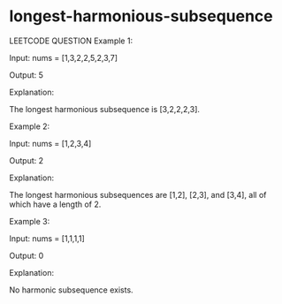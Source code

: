 # longest-harmonious-subsequence
LEETCODE QUESTION
Example 1:

Input: nums = [1,3,2,2,5,2,3,7]

Output: 5

Explanation:

The longest harmonious subsequence is [3,2,2,2,3].

Example 2:

Input: nums = [1,2,3,4]

Output: 2

Explanation:

The longest harmonious subsequences are [1,2], [2,3], and [3,4], all of which have a length of 2.

Example 3:

Input: nums = [1,1,1,1]

Output: 0

Explanation:

No harmonic subsequence exists.